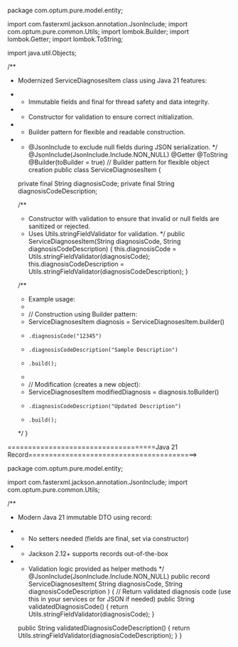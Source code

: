 package com.optum.pure.model.entity;

import com.fasterxml.jackson.annotation.JsonInclude;
import com.optum.pure.common.Utils;
import lombok.Builder;
import lombok.Getter;
import lombok.ToString;

import java.util.Objects;

/**
 * Modernized ServiceDiagnosesItem class using Java 21 features:
 * - Immutable fields and final for thread safety and data integrity.
 * - Constructor for validation to ensure correct initialization.
 * - Builder pattern for flexible and readable construction.
 * - @JsonInclude to exclude null fields during JSON serialization.
 */
@JsonInclude(JsonInclude.Include.NON_NULL)
@Getter
@ToString
@Builder(toBuilder = true) // Builder pattern for flexible object creation
public class ServiceDiagnosesItem {

    private final String diagnosisCode;
    private final String diagnosisCodeDescription;

    /**
     * Constructor with validation to ensure that invalid or null fields are sanitized or rejected.
     * Uses Utils.stringFieldValidator for validation.
     */
    public ServiceDiagnosesItem(String diagnosisCode, String diagnosisCodeDescription) {
        this.diagnosisCode = Utils.stringFieldValidator(diagnosisCode);
        this.diagnosisCodeDescription = Utils.stringFieldValidator(diagnosisCodeDescription);
    }

    /**
     * Example usage:
     * 
     * // Construction using Builder pattern:
     * ServiceDiagnosesItem diagnosis = ServiceDiagnosesItem.builder()
     *     .diagnosisCode("12345")
     *     .diagnosisCodeDescription("Sample Description")
     *     .build();
     * 
     * // Modification (creates a new object):
     * ServiceDiagnosesItem modifiedDiagnosis = diagnosis.toBuilder()
     *     .diagnosisCodeDescription("Updated Description")
     *     .build();
     */
}

====================================Java 21 Record=========================================>

package com.optum.pure.model.entity;

import com.fasterxml.jackson.annotation.JsonInclude;
import com.optum.pure.common.Utils;

/**
 * Modern Java 21 immutable DTO using record:
 * - No setters needed (fields are final, set via constructor)
 * - Jackson 2.12+ supports records out-of-the-box
 * - Validation logic provided as helper methods
 */
@JsonInclude(JsonInclude.Include.NON_NULL)
public record ServiceDiagnosesItem(
        String diagnosisCode,
        String diagnosisCodeDescription
) {
    // Return validated diagnosis code (use this in your services or for JSON if needed)
    public String validatedDiagnosisCode() {
        return Utils.stringFieldValidator(diagnosisCode);
    }

    public String validatedDiagnosisCodeDescription() {
        return Utils.stringFieldValidator(diagnosisCodeDescription);
    }
}

